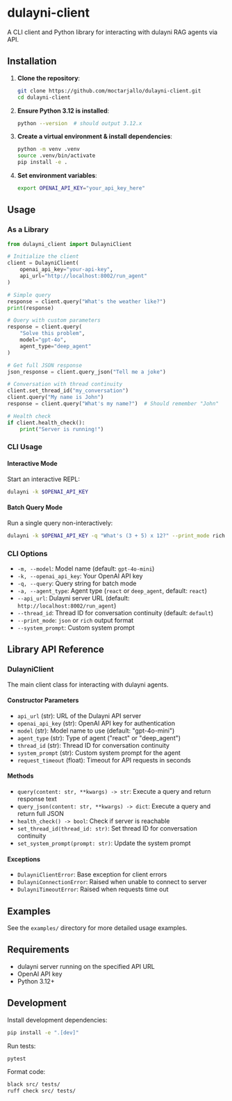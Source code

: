 # dulayni-client

A CLI client and Python library for interacting with dulayni RAG agents via API.

## Installation

1. **Clone the repository**:

   ```bash
   git clone https://github.com/moctarjallo/dulayni-client.git
   cd dulayni-client
   ```

2. **Ensure Python 3.12 is installed**:

   ```bash
   python --version  # should output 3.12.x
   ```

3. **Create a virtual environment & install dependencies**:

   ```bash
   python -m venv .venv
   source .venv/bin/activate
   pip install -e .
   ```

4. **Set environment variables**:

   ```bash
   export OPENAI_API_KEY="your_api_key_here"
   ```

## Usage

### As a Library

```python
from dulayni_client import DulayniClient

# Initialize the client
client = DulayniClient(
    openai_api_key="your-api-key",
    api_url="http://localhost:8002/run_agent"
)

# Simple query
response = client.query("What's the weather like?")
print(response)

# Query with custom parameters
response = client.query(
    "Solve this problem",
    model="gpt-4o",
    agent_type="deep_agent"
)

# Get full JSON response
json_response = client.query_json("Tell me a joke")

# Conversation with thread continuity
client.set_thread_id("my_conversation")
client.query("My name is John")
response = client.query("What's my name?")  # Should remember "John"

# Health check
if client.health_check():
    print("Server is running!")
```

### CLI Usage

#### Interactive Mode

Start an interactive REPL:

```bash
dulayni -k $OPENAI_API_KEY
```

#### Batch Query Mode

Run a single query non-interactively:

```bash
dulayni -k $OPENAI_API_KEY -q "What's (3 + 5) x 12?" --print_mode rich
```

### CLI Options

* `-m, --model`: Model name (default: `gpt-4o-mini`)
* `-k, --openai_api_key`: Your OpenAI API key
* `-q, --query`: Query string for batch mode
* `-a, --agent_type`: Agent type (`react` or `deep_agent`, default: `react`)
* `--api_url`: Dulayni server URL (default: `http://localhost:8002/run_agent`)
* `--thread_id`: Thread ID for conversation continuity (default: `default`)
* `--print_mode`: `json` or `rich` output format
* `--system_prompt`: Custom system prompt

## Library API Reference

### DulayniClient

The main client class for interacting with dulayni agents.

#### Constructor Parameters

- `api_url` (str): URL of the Dulayni API server
- `openai_api_key` (str): OpenAI API key for authentication
- `model` (str): Model name to use (default: "gpt-4o-mini")
- `agent_type` (str): Type of agent ("react" or "deep_agent")
- `thread_id` (str): Thread ID for conversation continuity
- `system_prompt` (str): Custom system prompt for the agent
- `request_timeout` (float): Timeout for API requests in seconds

#### Methods

- `query(content: str, **kwargs) -> str`: Execute a query and return response text
- `query_json(content: str, **kwargs) -> dict`: Execute a query and return full JSON
- `health_check() -> bool`: Check if server is reachable
- `set_thread_id(thread_id: str)`: Set thread ID for conversation continuity
- `set_system_prompt(prompt: str)`: Update the system prompt

#### Exceptions

- `DulayniClientError`: Base exception for client errors
- `DulayniConnectionError`: Raised when unable to connect to server
- `DulayniTimeoutError`: Raised when requests time out

## Examples

See the `examples/` directory for more detailed usage examples.

## Requirements

- dulayni server running on the specified API URL
- OpenAI API key
- Python 3.12+

## Development

Install development dependencies:

```bash
pip install -e ".[dev]"
```

Run tests:

```bash
pytest
```

Format code:

```bash
black src/ tests/
ruff check src/ tests/
```
